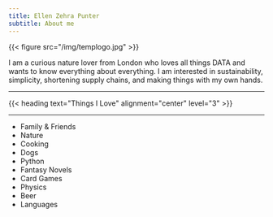 ```yaml
---
title: Ellen Zehra Punter
subtitle: About me
---
```


{{< figure src="/img/templogo.jpg" >}}

I am a curious nature lover from London who loves all things DATA and wants to know everything about everything. I am interested in sustainability, simplicity, shortening supply chains, and making things with my own hands. 

<hr>
{{< heading text="Things I Love" alignment="center" level="3" >}}
<hr>

- Family & Friends
- Nature
- Cooking
- Dogs
- Python 
- Fantasy Novels 
- Card Games
- Physics 
- Beer
- Languages

